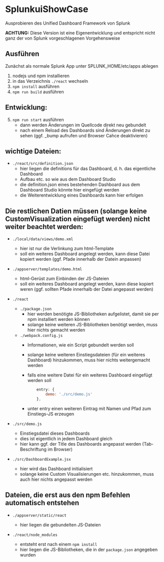 # SplunkuiShowCase

Ausprobieren des Unified Dashboard Framework von Splunk

__ACHTUNG:__ Diese Version ist eine Eigenentwicklung und entspricht nicht ganz der von Splunk vorgeschlagenen Vorgehensweise

## Ausführen

Zunächst als normale Splunk App unter SPLUNK_HOME/etc/apps ablegen

1. nodejs und npm installieren
2. in das Verzeichnis ```./react``` wechseln
3. ```npm install``` ausführen
4. ```npm run build``` ausführen



## Entwicklung:
5. ```npm run start``` ausführen
    - dann werden Änderungen im Quellcode direkt neu gebundelt
    - nach einem Reload des Dashboards sind Änderungen direkt zu sehen (ggf. _bump aufrufen und Browser Cahce deaktivieren)


## wichtige Dateien:

- ```./react/src/definition.json```
    - hier liegen die definitions für das Dashboard, d. h. das eigentliche Dashboard
    - Aufbau etc. so wie aus dem Dashboard Studio
    - die definition.json eines bestehenden Dashboard aus dem Dashboard Studio könnte hier eingefügt werden
    - die Weiterentwicklung eines Dashboards kann hier erfolgen

## Die restlichen Datien müssen (solange keine CustomVisualization eingefügt werden) nicht weiter beachtet werden:

- ```./local/data/views/demo.xml```
    - hier ist nur die Verlinkung zum html-Template
    - soll ein weiteres Dashboard angelegt werden, kann diese Datei kopiert werden (ggf. Pfade innerhalb der Datein anpassen)

- ```./appserver/templates/demo.html```
    - html-Gerüst zum Einbinden der JS-Dateien
    - soll ein weiteres Dashboard angelegt werden, kann diese kopiert weren (ggf. sollten Pfade innerhalb der Datei angepasst werden)

- ```./react```
    - ```./package.json```
        - hier werden benötigte JS-Bibliotheken aufgelistet, damit sie per npm installiert werden können
        - solange keine weiteren JS-Bibliotheken benötigt werden, muss hier nichts gemacht werden
    - ```./webpack.config.js```
        - Informationen, wie ein Script gebundelt werden soll
        - solange keine weiteren Einstiegsdateien (für ein weiteres Dashboard) hinzukommen, muss hier nichts weitergemacht werden 
        - falls eine weitere Datei für ein weiteres Dashboard eingefügt werden soll

            ```javascript 
                entry: {
                    demo: './src/demo.js'
                },
            ```
        -  unter entry einen weiteren Eintrag mit Namen und Pfad zum Einstiegs-JS erzeugen
- ```./src/demo.js```
    - Einstiegsdatei dieses Dashboards
    - dies ist eigentlich in jedem Dashboard gleich 
    - hier kann ggf. der Title des Dashboards angepasst werden (Tab-Beschriftung im Browser)
- ```./src/DashboardExample.jsx```
    - hier wird das Dashboard initialisiert
    - solange keine Custom Visualisierungen etc. hinzukommen, muss auch hier nichts angepasst werden

## Dateien, die erst aus den npm Befehlen automatisch entstehen

- ```./appserver/static/react```
    - hier liegen die gebundelten JS-Dateien

- ```./react/node_modules```
    - entsteht erst nach einem ```npm install```
    - hier liegen die JS-Bibliotheken, die in der ```package.json``` angegeben wurden


